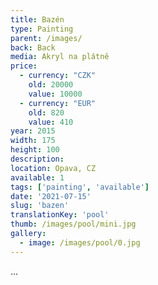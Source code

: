 ```yaml
---
title: Bazén
type: Painting
parent: /images/
back: Back
media: Akryl na plátně
price:
  - currency: "CZK"
    old: 20000
    value: 10000
  - currency: "EUR"
    old: 820
    value: 410
year: 2015
width: 175
height: 100
description: 
location: Opava, CZ
available: 1
tags: ['painting', 'available']
date: '2021-07-15'
slug: 'bazen'
translationKey: 'pool'
thumb: /images/pool/mini.jpg
gallery:
  - image: /images/pool/0.jpg
---
```

...


